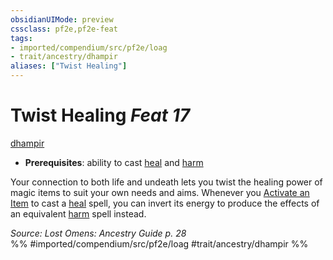 ```yaml
---
obsidianUIMode: preview
cssclass: pf2e,pf2e-feat
tags:
- imported/compendium/src/pf2e/loag
- trait/ancestry/dhampir
aliases: ["Twist Healing"]
---
```

# Twist Healing  *Feat 17*  
[dhampir](dhampir-b1.md)  

- **Prerequisites**: ability to cast [heal](../spells/heal.md) and [harm](../spells/harm.md)

Your connection to both life and undeath lets you twist the healing power of magic items to suit your own needs and aims. Whenever you [Activate an Item](activate-an-item.md) to cast a [heal](../spells/heal.md) spell, you can invert its energy to produce the effects of an equivalent [harm](../spells/harm.md) spell instead.

*Source: Lost Omens: Ancestry Guide p. 28*  
%% #imported/compendium/src/pf2e/loag #trait/ancestry/dhampir %%